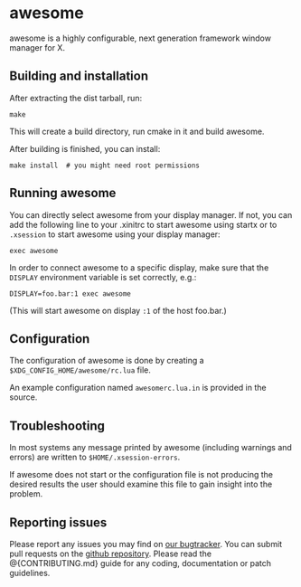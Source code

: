 awesome
=======

awesome is a highly configurable, next generation framework window manager for X.

Building and installation
-------------------------

After extracting the dist tarball, run:

    make

This will create a build directory, run cmake in it and build awesome.

After building is finished, you can install:

    make install  # you might need root permissions

Running awesome
---------------

You can directly select awesome from your display manager. If not, you can
add the following line to your .xinitrc to start awesome using startx
or to `.xsession` to start awesome using your display manager:

    exec awesome

In order to connect awesome to a specific display, make sure that
the `DISPLAY` environment variable is set correctly, e.g.:

    DISPLAY=foo.bar:1 exec awesome

(This will start awesome on display `:1` of the host foo.bar.)

Configuration
-------------

The configuration of awesome is done by creating a
`$XDG_CONFIG_HOME/awesome/rc.lua` file.

An example configuration named `awesomerc.lua.in` is provided in the source.

Troubleshooting
---------------

In most systems any message printed by awesome (including warnings and errors)
are written to `$HOME/.xsession-errors`.

If awesome does not start or the configuration file is not producing the
desired results the user should examine this file to gain insight into the
problem.

Reporting issues
----------------
Please report any issues you may find on [our bugtracker](https://github.com/awesomeWM/awesome/issues).
You can submit pull requests on the [github repository](https://github.com/awesomeWM/awesome).
Please read the @{CONTRIBUTING.md} guide for any coding, documentation or patch guidelines.
